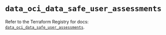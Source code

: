 # `data_oci_data_safe_user_assessments`

Refer to the Terraform Registry for docs: [`data_oci_data_safe_user_assessments`](https://registry.terraform.io/providers/oracle/oci/6.18.0/docs/data-sources/data_safe_user_assessments).
